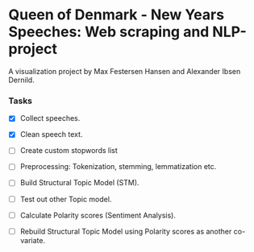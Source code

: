 # Queen of Denmark - New Years Speeches: Web scraping and NLP-project

A visualization project by Max Festersen Hansen and Alexander Ibsen Dernild.

### Tasks

- [x] Collect speeches.
- [x] Clean speech text.
- [ ] Create custom stopwords list
- [ ] Preprocessing: Tokenization, stemming, lemmatization etc.
- [ ] Build Structural Topic Model (STM).
- [ ] Test out other Topic model.
- [ ] Calculate Polarity scores (Sentiment Analysis).
- [ ] Rebuild Structural Topic Model using Polarity scores as another co-variate.

